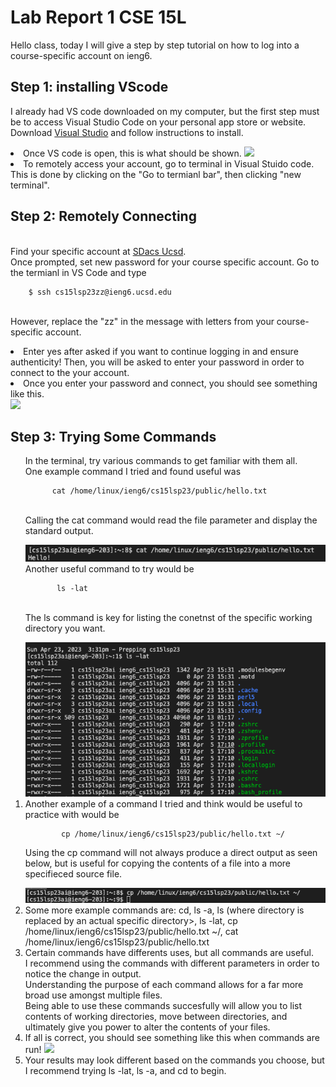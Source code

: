 # Lab Report 1 CSE 15L
Hello class, today I will give a step by step tutorial on how to log into a course-specific account on ieng6.

## Step 1: installing VScode
I already had VS code downloaded on my computer, but the first step must be to access Visual Studio Code on your personal app store or website.
 <br>Download [Visual Studio](https://code.visualstudio.com/) and follow instructions to install.
 <li>Once VS code is open, this is what should be shown. 


 <img src = "https://user-images.githubusercontent.com/130005419/230982176-812e9336-bd10-46de-bac3-9f8bc1ee4eeb.png">
 </li>
      
<li> To remotely access your account, go to terminal in Visual Stuido code. This is done by clicking on the "Go to termianl bar", then clicking "new terminal". 
 </li>
 

## Step 2:  Remotely Connecting
<br>Find your specific account at [SDacs Ucsd](https://sdacs.ucsd.edu/~icc/index.php). 
<br>Once prompted, set new password for your course specific account. Go to the termianl in VS Code and type 
 
        $ ssh cs15lsp23zz@ieng6.ucsd.edu
        
<br>However, replace the "zz" in the message with letters from your course-specific account.
<li> Enter yes after asked if you want to continue logging in and ensure authenticity! Then, you will be asked to enter your password in order to connect to the your account. 
<li> Once you enter your password and connect, you should see something like this.
 </li>
 <img src = "https://user-images.githubusercontent.com/130005419/230987541-7d3b3faa-1c18-4dc1-b7b0-0b1fd59b0bcb.png">

<br>

## Step 3: Trying Some Commands
<ol>
 In the terminal, try various commands to get familiar with them all. 
 <br> One example command I tried and found useful was 
         
          cat /home/linux/ieng6/cs15lsp23/public/hello.txt
 <br>Calling the cat command would read the file parameter and display the standard output.
 
<img src = "https://github.com/deliasi/cse15l-lab-reports/blob/main/Screen%20Shot%202023-04-23%20at%203.41.35%20PM.png">
   
  <br>
  Another useful command to try would be 
   
           ls -lat
   <br>The ls command is key for listing the conetnst of the specific working directory you want.
   
<img src = "https://github.com/deliasi/cse15l-lab-reports/blob/main/Screen%20Shot%202023-04-23%20at%203.39.40%20PM.png">
   <br>
   <li> Another example of a command I tried and think would be useful to practice with would be 
    
            cp /home/linux/ieng6/cs15lsp23/public/hello.txt ~/
   Using the cp command will not always produce a direct output as seen below, but is useful for copying the contents of a file into a more specifieced source file.
    
 <img src = "https://github.com/deliasi/cse15l-lab-reports/blob/main/Screen%20Shot%202023-04-23%20at%203.49.28%20PM.png">
   <br>
    
<li> Some more example commands are: cd, ls -a, ls <directory> (where directory is replaced by an actual specific directory>, ls -lat, cp /home/linux/ieng6/cs15lsp23/public/hello.txt ~/, cat /home/linux/ieng6/cs15lsp23/public/hello.txt
<li> Certain commands have differents uses, but all commands are useful.
 <br> I recommend using the commands with different parameters in order to notice the change in output. 
 <br> Understanding the purpose of each command allows for a far more broad use amongst multiple files.
 <br> Being able to use these commands succesfully will allow you to list contents of working directories, move between directories, and ultimately give you power to alter the contents of your files.
<li> If all is correct, you should see something like this when commands are run!

<img src = "https://user-images.githubusercontent.com/130005419/230987757-621998fd-b815-4d8d-8044-9dd47457bceb.png">

<li> Your results may look different based on the commands you choose, but I recommend trying ls -lat, ls -a, and cd to begin.

 
